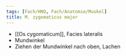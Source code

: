 ```yaml
---
tags: [Fach/HNO, Fach/Anatomie/Muskel]
title: M. zygomaticus major
---
```

*   [[Os cygomaticum]], Facies lateralis
*   Mundwinkel
*   Ziehen der Mundwinkel nach oben, Lachen